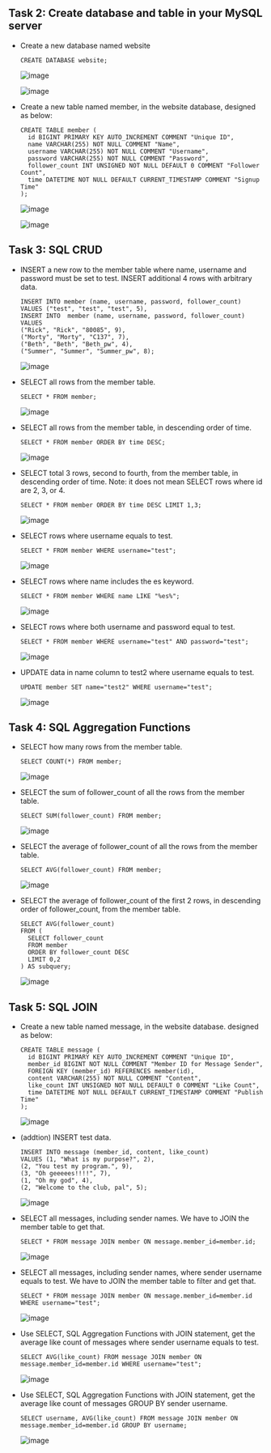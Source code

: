 ## Task 2: Create database and table in your MySQL server
+ Create a new database named website
  ```MySQL
  CREATE DATABASE website;
  ```
  ![image](https://github.com/Lin-KengHung/WeHelp-Stage1/assets/80440675/8aeb955d-e1fe-4a57-87f4-eb2a2da29352)

  ![image](https://github.com/Lin-KengHung/WeHelp-Stage1/assets/80440675/8cd87d2b-918b-48ad-95a6-3667f8991de6)

+ Create a new table named member, in the website database, designed as below:
  ```MySQL
  CREATE TABLE member (
    id BIGINT PRIMARY KEY AUTO_INCREMENT COMMENT "Unique ID",
    name VARCHAR(255) NOT NULL COMMENT "Name",
    username VARCHAR(255) NOT NULL COMMENT "Username",
    password VARCHAR(255) NOT NULL COMMENT "Password",
    follower_count INT UNSIGNED NOT NULL DEFAULT 0 COMMENT "Follower Count",
    time DATETIME NOT NULL DEFAULT CURRENT_TIMESTAMP COMMENT "Signup Time"
  );
  ```
  ![image](https://github.com/Lin-KengHung/WeHelp-Stage1/assets/80440675/dfe82e87-8723-4409-8c3a-f9aec63081a4)

  ![image](https://github.com/Lin-KengHung/WeHelp-Stage1/assets/80440675/a4bf4c67-b204-4a94-a58d-eddeb4c4ebb3)

## Task 3: SQL CRUD
+ INSERT a new row to the member table where name, username and password must be set to test. INSERT additional 4 rows with arbitrary data.
  ```MySQL
  INSERT INTO member (name, username, password, follower_count) VALUES ("test", "test", "test", 5),
  INSERT INTO  member (name, username, password, follower_count)
  VALUES
  ("Rick", "Rick", "80085", 9),
  ("Morty", "Morty", "C137", 7),
  ("Beth", "Beth", "Beth_pw", 4),
  ("Summer", "Summer", "Summer_pw", 8);
  ```
  ![image](https://github.com/Lin-KengHung/WeHelp-Stage1/assets/80440675/f362652e-60cf-4470-b13d-cd1e5f27abdb)
  
+ SELECT all rows from the member table.
  ```MySQL
  SELECT * FROM member;
  ```
  ![image](https://github.com/Lin-KengHung/WeHelp-Stage1/assets/80440675/eca727fe-0450-45c4-99e8-02a5e40ae3b4)

+ SELECT all rows from the member table, in descending order of time.
  ```MySQL
  SELECT * FROM member ORDER BY time DESC;
  ```
  ![image](https://github.com/Lin-KengHung/WeHelp-Stage1/assets/80440675/84e949d7-1f5b-40eb-b72e-dedeaa87bf82)

+ SELECT total 3 rows, second to fourth, from the member table, in descending order of time. Note: it does not mean SELECT rows where id are 2, 3, or 4.
  ```MySQL
  SELECT * FROM member ORDER BY time DESC LIMIT 1,3;
  ```
  ![image](https://github.com/Lin-KengHung/WeHelp-Stage1/assets/80440675/c020afcf-bbf8-4b98-b0ba-ace31540f5f3)

+ SELECT rows where username equals to test.
  ```MySQL
  SELECT * FROM member WHERE username="test";
  ```
  ![image](https://github.com/Lin-KengHung/WeHelp-Stage1/assets/80440675/2ab1aee9-7ba1-4285-9986-b8a11980e5b0)

+ SELECT rows where name includes the es keyword.
  ```MySQL
  SELECT * FROM member WHERE name LIKE "%es%";
  ```
  ![image](https://github.com/Lin-KengHung/WeHelp-Stage1/assets/80440675/fcbc902f-f0ab-4ab5-96fc-a9d7fd60da73)

+ SELECT rows where both username and password equal to test.
  ```MySQL
  SELECT * FROM member WHERE username="test" AND password="test";
  ```
  ![image](https://github.com/Lin-KengHung/WeHelp-Stage1/assets/80440675/33bee2ab-e2a3-457f-a91c-a5bfefa3b848)

+ UPDATE data in name column to test2 where username equals to test.
  ```MySQL
  UPDATE member SET name="test2" WHERE username="test";
  ```
  ![image](https://github.com/Lin-KengHung/WeHelp-Stage1/assets/80440675/ef3ea603-cf33-4ab5-be8d-4a9f237c0e4b)


## Task 4: SQL Aggregation Functions
+ SELECT how many rows from the member table.
  ```MySQL
  SELECT COUNT(*) FROM member;
  ```
  ![image](https://github.com/Lin-KengHung/WeHelp-Stage1/assets/80440675/909a35a6-cdbd-4260-9fb2-e890ef87ad7a)

+ SELECT the sum of follower_count of all the rows from the member table.
  ```MySQL
  SELECT SUM(follower_count) FROM member;
  ```
  ![image](https://github.com/Lin-KengHung/WeHelp-Stage1/assets/80440675/7e793561-3c7b-42e7-98ad-49a88a28979b)

+ SELECT the average of follower_count of all the rows from the member table.
  ```MySQL
  SELECT AVG(follower_count) FROM member;
  ```
  ![image](https://github.com/Lin-KengHung/WeHelp-Stage1/assets/80440675/d38e4983-9239-4d0d-8220-eb99192fc9be)

+ SELECT the average of follower_count of the first 2 rows, in descending order of follower_count, from the member table.
  ```MySQL
  SELECT AVG(follower_count)
  FROM (
    SELECT follower_count
    FROM member
    ORDER BY follower_count DESC
    LIMIT 0,2
  ) AS subquery;
  ```
  ![image](https://github.com/Lin-KengHung/WeHelp-Stage1/assets/80440675/88806224-01fc-46fd-a8ff-4ed1609d6633)

## Task 5: SQL JOIN
+ Create a new table named message, in the website database. designed as below:
  ```MySQL
  CREATE TABLE message (
    id BIGINT PRIMARY KEY AUTO_INCREMENT COMMENT "Unique ID", 
    member_id BIGINT NOT NULL COMMENT "Member ID for Message Sender", 
    FOREIGN KEY (member_id) REFERENCES member(id), 
    content VARCHAR(255) NOT NULL COMMENT "Content", 
    like_count INT UNSIGNED NOT NULL DEFAULT 0 COMMENT "Like Count", 
    time DATETIME NOT NULL DEFAULT CURRENT_TIMESTAMP COMMENT "Publish Time"
  );
  ```
  ![image](https://github.com/Lin-KengHung/WeHelp-Stage1/assets/80440675/0b874775-dc30-4df7-b7a7-1a168e7884c0)

+ (addtion) INSERT test data.
  ```MySQL
  INSERT INTO message (member_id, content, like_count)
  VALUES (1, "What is my purpose?", 2),
  (2, "You test my program.", 9),
  (3, "Oh geeeees!!!!", 7),
  (1, "Oh my god", 4),
  (2, "Welcome to the club, pal", 5);
  ```
  ![image](https://github.com/Lin-KengHung/WeHelp-Stage1/assets/80440675/a2b3474c-f6f7-4ecc-a76c-0692a19b7167)

+ SELECT all messages, including sender names. We have to JOIN the member table to get that.
  ```MySQL
  SELECT * FROM message JOIN member ON message.member_id=member.id;
  ```
  ![image](https://github.com/Lin-KengHung/WeHelp-Stage1/assets/80440675/35a8c162-2aa3-4c8a-be57-740b9b961ac4)

+ SELECT all messages, including sender names, where sender username equals to test. We have to JOIN the member table to filter and get that.
  ```MySQL
  SELECT * FROM message JOIN member ON message.member_id=member.id WHERE username="test";
  ```
  ![image](https://github.com/Lin-KengHung/WeHelp-Stage1/assets/80440675/5db75a4a-5bb8-4093-9932-45202d056b4a)

+ Use SELECT, SQL Aggregation Functions with JOIN statement, get the average like count of messages where sender username equals to test.
  ```MySQL
  SELECT AVG(like_count) FROM message JOIN member ON message.member_id=member.id WHERE username="test";
  ```
  ![image](https://github.com/Lin-KengHung/WeHelp-Stage1/assets/80440675/0baf2a33-b3fe-4392-bb93-59c38797f80d)

+ Use SELECT, SQL Aggregation Functions with JOIN statement, get the average like count of messages GROUP BY sender username.
  ```MySQL
  SELECT username, AVG(like_count) FROM message JOIN member ON message.member_id=member.id GROUP BY username;
  ```
  ![image](https://github.com/Lin-KengHung/WeHelp-Stage1/assets/80440675/48964990-95db-4d0a-9a45-66df4f445d21)

